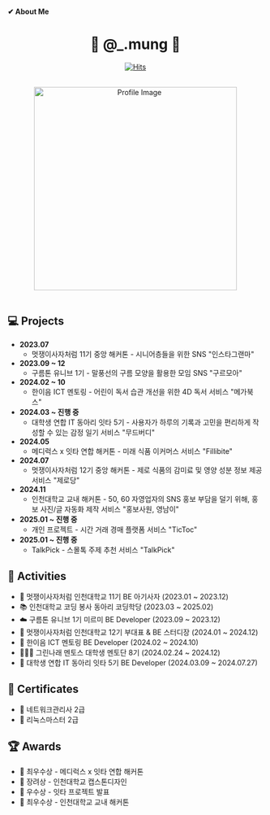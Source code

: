 #### ✔ About Me
<div align="center">

  # 🐶 @_.mung 🐶
  [![Hits](https://hits.seeyoufarm.com/api/count/incr/badge.svg?url=https%3A%2F%2Fgithub.com%2FM-ung&count_bg=%2360D706&title_bg=%232C6019&icon=&icon_color=%23E7E7E7&title=hits&edge_flat=false)](https://hits.seeyoufarm.com)
  
  <br>

  <img src="https://github.com/M-ung/M-ung/assets/126846468/a7c0a6e5-5864-4525-9fb2-b844b100389d" alt="Profile Image" width="400">

</div>
  <br>
  
  ## 💻 Projects
  - **2023.07**
    - 멋쟁이사자처럼 11기 중앙 해커톤 - 시니어층들을 위한 SNS "인스타그랜마"
  - **2023.09 ~ 12**
    - 구름톤 유니브 1기 - 말풍선의 구름 모양을 활용한 모임 SNS "구르모아"
  - **2024.02 ~ 10**
    - 한이음 ICT 멘토링 - 어린이 독서 습관 개선을 위한 4D 독서 서비스 "메가북스"
  - **2024.03 ~ 진행 중**
    - 대학생 연합 IT 동아리 잇타 5기 - 사용자가 하루의 기록과 고민을 편리하게 작성할 수 있는 감정 일기 서비스 "무드버디"
  - **2024.05**
    - 메디럭스 x 잇타 연합 해커톤 - 미래 식품 이커머스 서비스 "Fillibite"
  - **2024.07**
    - 멋쟁이사자처럼 12기 중앙 해커톤 - 제로 식품의 감미료 및 영양 성분 정보 제공 서비스 "제로당"
  - **2024.11**
    - 인천대학교 교내 해커톤 - 50, 60 자영업자의 SNS 홍보 부담을 덜기 위해, 홍보 사진/글 자동화 제작 서비스 "홍보사원, 영남이"
  - **2025.01 ~ 진행 중**
    - 개인 프로젝트 - 시간 거래 경매 플랫폼 서비스 "TicToc"
  - **2025.01 ~ 진행 중**
    - TalkPick - 스몰톡 주제 추천 서비스 "TalkPick"

  ## 🌈 Activities
  - 🦁 멋쟁이사자처럼 인천대학교 11기 BE 아기사자 (2023.01 ~ 2023.12)
  - 📚 인천대학교 코딩 봉사 동아리 코딩학당 (2023.03 ~ 2025.02)
  - ☁️ 구름톤 유니브 1기 미르미 BE Developer (2023.09 ~ 2023.12)
  - 🦁 멋쟁이사자처럼 인천대학교 12기 부대표 & BE 스터디장 (2024.01 ~ 2024.12)
  - 🎥 한이음 ICT 멘토링 BE Developer (2024.02 ~ 2024.10)
  - 🧑🏻‍🏫 그린나래 멘토스 대학생 멘토단 8기 (2024.02.24 ~ 2024.12)
  - 📔 대학생 연합 IT 동아리 잇타 5기 BE Developer (2024.03.09 ~ 2024.07.27) 

  ## 📃 Certificates
  - 🪪 네트워크관리사 2급
  - 🪪 리눅스마스터 2급

  ## 🏆 Awards
  - 🥇 최우수상 - 메디럭스 x 잇타 연합 해커톤
  - 🥉 장려상 - 인천대학교 캡스톤디자인
  - 🥈 우수상 - 잇타 프로젝트 발표
  - 🥇 최우수상 - 인천대학교 교내 해커톤
